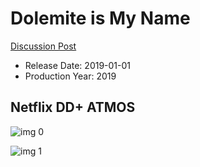 # Dolemite is My Name

[Discussion Post](https://www.avsforum.com/threads/bass-eq-for-filtered-movies.2995212/post-58732754)

* Release Date: 2019-01-01
* Production Year: 2019

## Netflix DD+ ATMOS

![img 0](https://i.imgur.com/Bc6weSX.jpg)

![img 1](https://i.imgur.com/WlGUeIR.png)


